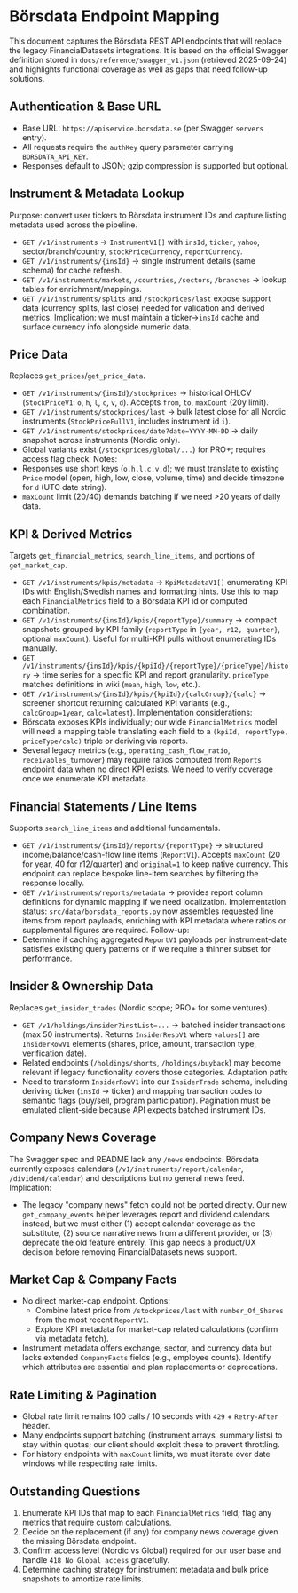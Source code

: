 # Börsdata Endpoint Mapping

This document captures the Börsdata REST API endpoints that will replace the legacy FinancialDatasets integrations. It is based on the official Swagger definition stored in `docs/reference/swagger_v1.json` (retrieved 2025-09-24) and highlights functional coverage as well as gaps that need follow-up solutions.

## Authentication & Base URL
- Base URL: `https://apiservice.borsdata.se` (per Swagger `servers` entry).
- All requests require the `authKey` query parameter carrying `BORSDATA_API_KEY`.
- Responses default to JSON; gzip compression is supported but optional.

## Instrument & Metadata Lookup
Purpose: convert user tickers to Börsdata instrument IDs and capture listing metadata used across the pipeline.
- `GET /v1/instruments` → `InstrumentV1[]` with `insId`, `ticker`, `yahoo`, sector/branch/country, `stockPriceCurrency`, `reportCurrency`.
- `GET /v1/instruments/{insId}` → single instrument details (same schema) for cache refresh.
- `GET /v1/instruments/markets`, `/countries`, `/sectors`, `/branches` → lookup tables for enrichment/mappings.
- `GET /v1/instruments/splits` and `/stockprices/last` expose support data (currency splits, last close) needed for validation and derived metrics.
Implication: we must maintain a ticker→`insId` cache and surface currency info alongside numeric data.

## Price Data
Replaces `get_prices`/`get_price_data`.
- `GET /v1/instruments/{insId}/stockprices` → historical OHLCV (`StockPriceV1`: `o`, `h`, `l`, `c`, `v`, `d`). Accepts `from`, `to`, `maxCount` (20y limit).
- `GET /v1/instruments/stockprices/last` → bulk latest close for all Nordic instruments (`StockPriceFullV1`, includes instrument id `i`).
- `GET /v1/instruments/stockprices/date?date=YYYY-MM-DD` → daily snapshot across instruments (Nordic only).
- Global variants exist (`/stockprices/global/...`) for PRO+; requires access flag check.
Notes:
- Responses use short keys (`o,h,l,c,v,d`); we must translate to existing `Price` model (open, high, low, close, volume, time) and decide timezone for `d` (UTC date string).
- `maxCount` limit (20/40) demands batching if we need >20 years of daily data.

## KPI & Derived Metrics
Targets `get_financial_metrics`, `search_line_items`, and portions of `get_market_cap`.
- `GET /v1/instruments/kpis/metadata` → `KpiMetadataV1[]` enumerating KPI IDs with English/Swedish names and formatting hints. Use this to map each `FinancialMetrics` field to a Börsdata KPI id or computed combination.
- `GET /v1/instruments/{insId}/kpis/{reportType}/summary` → compact snapshots grouped by KPI family (`reportType` in `{year, r12, quarter}`, optional `maxCount`). Useful for multi-KPI pulls without enumerating IDs manually.
- `GET /v1/instruments/{insId}/kpis/{kpiId}/{reportType}/{priceType}/history` → time series for a specific KPI and report granularity. `priceType` matches definitions in wiki (`mean`, `high`, `low`, etc.).
- `GET /v1/instruments/{insId}/kpis/{kpiId}/{calcGroup}/{calc}` → screener shortcut returning calculated KPI variants (e.g., `calcGroup=1year`, `calc=latest`).
Implementation considerations:
- Börsdata exposes KPIs individually; our wide `FinancialMetrics` model will need a mapping table translating each field to a `(kpiId, reportType, priceType/calc)` triple or deriving via reports.
- Several legacy metrics (e.g., `operating_cash_flow_ratio`, `receivables_turnover`) may require ratios computed from `Reports` endpoint data when no direct KPI exists. We need to verify coverage once we enumerate KPI metadata.

## Financial Statements / Line Items
Supports `search_line_items` and additional fundamentals.
- `GET /v1/instruments/{insId}/reports/{reportType}` → structured income/balance/cash-flow line items (`ReportV1`). Accepts `maxCount` (20 for year, 40 for r12/quarter) and `original=1` to keep native currency. This endpoint can replace bespoke line-item searches by filtering the response locally.
- `GET /v1/instruments/reports/metadata` → provides report column definitions for dynamic mapping if we need localization.
Implementation status: `src/data/borsdata_reports.py` now assembles requested line items from report payloads, enriching with KPI metadata where ratios or supplemental figures are required.
Follow-up:
- Determine if caching aggregated `ReportV1` payloads per instrument-date satisfies existing query patterns or if we require a thinner subset for performance.

## Insider & Ownership Data
Replaces `get_insider_trades` (Nordic scope; PRO+ for some ventures).
- `GET /v1/holdings/insider?instList=...` → batched insider transactions (max 50 instruments). Returns `InsiderRespV1` where `values[]` are `InsiderRowV1` elements (shares, price, amount, transaction type, verification date).
- Related endpoints (`/holdings/shorts`, `/holdings/buyback`) may become relevant if legacy functionality covers those categories.
Adaptation path:
- Need to transform `InsiderRowV1` into our `InsiderTrade` schema, including deriving ticker (`insId` → ticker) and mapping transaction codes to semantic flags (buy/sell, program participation). Pagination must be emulated client-side because API expects batched instrument IDs.

## Company News Coverage
The Swagger spec and README lack any `/news` endpoints. Börsdata currently exposes calendars (`/v1/instruments/report/calendar`, `/dividend/calendar`) and descriptions but no general news feed.
Implication:
- The legacy "company news" fetch could not be ported directly. Our new `get_company_events` helper leverages report and dividend calendars instead, but we must either (1) accept calendar coverage as the substitute, (2) source narrative news from a different provider, or (3) deprecate the old feature entirely. This gap needs a product/UX decision before removing FinancialDatasets news support.

## Market Cap & Company Facts
- No direct market-cap endpoint. Options:
  - Combine latest price from `/stockprices/last` with `number_Of_Shares` from the most recent `ReportV1`.
  - Explore KPI metadata for market-cap related calculations (confirm via metadata fetch).
- Instrument metadata offers exchange, sector, and currency data but lacks extended `CompanyFacts` fields (e.g., employee counts). Identify which attributes are essential and plan replacements or deprecations.

## Rate Limiting & Pagination
- Global rate limit remains 100 calls / 10 seconds with `429` + `Retry-After` header.
- Many endpoints support batching (instrument arrays, summary lists) to stay within quotas; our client should exploit these to prevent throttling.
- For history endpoints with `maxCount` limits, we must iterate over date windows while respecting rate limits.

## Outstanding Questions
1. Enumerate KPI IDs that map to each `FinancialMetrics` field; flag any metrics that require custom calculations.
2. Decide on the replacement (if any) for company news coverage given the missing Börsdata endpoint.
3. Confirm access level (Nordic vs Global) required for our user base and handle `418 No Global access` gracefully.
4. Determine caching strategy for instrument metadata and bulk price snapshots to amortize rate limits.
